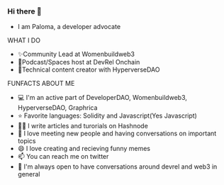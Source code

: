### Hi there 👋
- I am Paloma, a developer advocate 

WHAT I DO
- ✨Community Lead at Womenbuildweb3
- 🎤Podcast/Spaces host at DevRel Onchain
- 🌱Technical content creator with HyperverseDAO

FUNFACTS ABOUT ME
- 💻 I'm an active part of DeveloperDAO, Womenbuildweb3, HyperverseDAO, Graphrica
- ⭐ Favorite languages: Solidity and Javascript(Yes Javascript)
- ✍🏻 I write articles and turorials on Hashnode
- 👯 I love meeting new people and having conversations on important topics
- 😄 I love creating and recieving funny memes 
- 📫 You can reach me on twitter 
- 💅 I'm always open to have conversations around devrel and web3 in general

